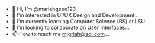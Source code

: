 - 👋 Hi, I’m @mariahgeee123
- 👀 I’m interested in UI/UX Design and Development...
- 🌱 I’m currently learning Computer Science (BS) at LSU...
- 💞️ I’m looking to collaborate on User Interfaces...
- 📫 How to reach me mjgriah@aol.com...

<!---
mariahgeee123/mariahgeee123 is a ✨ special ✨ repository because its `README.md` (this file) appears on your GitHub profile.
You can click the Preview link to take a look at your changes.
--->
